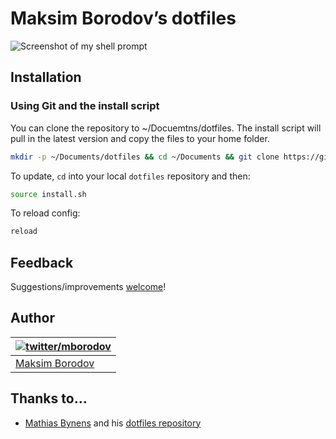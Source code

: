# Maksim Borodov’s dotfiles

![Screenshot of my shell prompt](http://i.imgur.com/o3yM8ZV.jpg)

## Installation

### Using Git and the install script

You can clone the repository to ~/Docuemtns/dotfiles. The install script will pull in the latest version and copy the files to your home folder.

```bash
mkdir -p ~/Documents/dotfiles && cd ~/Documents && git clone https://github.com/mborodov/dotfiles.git && cd dotfiles && source install.sh
```

To update, `cd` into your local `dotfiles` repository and then:

```bash
source install.sh
```

To reload config:

```bash
reload
```

## Feedback

Suggestions/improvements
[welcome](https://github.com/mborodov/dotfiles/issues)!

## Author

| [![twitter/mborodov](https://gravatar.com/userimage/39256140/6c301ec8a6e16dffdf13383a55b016e4.jpg)](http://twitter.com/mborodov "Follow @mborodov on Twitter") |
|---|
| [Maksim Borodov](https://vk.com/) |

## Thanks to…

* [Mathias Bynens](https://mathiasbynens.be/) and his [dotfiles repository](https://github.com/mathiasbynens/dotfiles)

